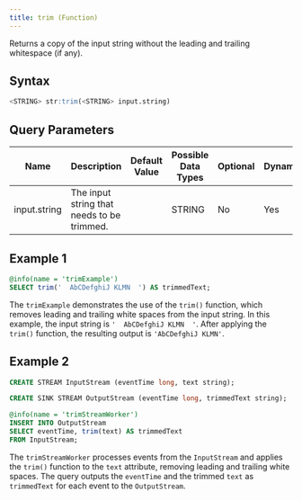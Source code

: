 ```yaml
---
title: trim (Function)
---
```


Returns a copy of the input string without the leading and trailing whitespace (if any).

## Syntax

```sql
<STRING> str:trim(<STRING> input.string)
```

## Query Parameters

| Name | Description | Default Value | Possible Data Types | Optional | Dynamic |
|------|-------------|---------------|---------------------|----------|---------|
| input.string | The input string that needs to be trimmed. |               | STRING   | No       | Yes  |

## Example 1

```sql
@info(name = 'trimExample')
SELECT trim('  AbCDefghiJ KLMN  ') AS trimmedText;
```

The `trimExample` demonstrates the use of the `trim()` function, which removes leading and trailing white spaces from the input string. In this example, the input string is `'  AbCDefghiJ KLMN  '`. After applying the `trim()` function, the resulting output is `'AbCDefghiJ KLMN'`.

## Example 2

```sql
CREATE STREAM InputStream (eventTime long, text string);

CREATE SINK STREAM OutputStream (eventTime long, trimmedText string);

@info(name = 'trimStreamWorker')
INSERT INTO OutputStream
SELECT eventTime, trim(text) AS trimmedText
FROM InputStream;
```

The `trimStreamWorker` processes events from the `InputStream` and applies the `trim()` function to the `text` attribute, removing leading and trailing white spaces. The query outputs the `eventTime` and the trimmed `text` as `trimmedText` for each event to the `OutputStream`.
